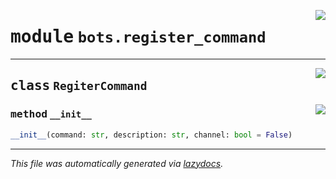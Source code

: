 <!-- markdownlint-disable -->

<a href="../../../src/switch/bots/register_command.py#L0"><img align="right" src="https://img.shields.io/badge/-source-cccccc?style=flat-square"/></a>

# <kbd>module</kbd> `bots.register_command`






---

<a href="../../../src/switch/bots/register_command.py#L1"><img align="right" src="https://img.shields.io/badge/-source-cccccc?style=flat-square"/></a>

## <kbd>class</kbd> `RegiterCommand`




<a href="../../../src/switch/bots/register_command.py#L2"><img align="right" src="https://img.shields.io/badge/-source-cccccc?style=flat-square"/></a>

### <kbd>method</kbd> `__init__`

```python
__init__(command: str, description: str, channel: bool = False)
```











---

_This file was automatically generated via [lazydocs](https://github.com/ml-tooling/lazydocs)._
